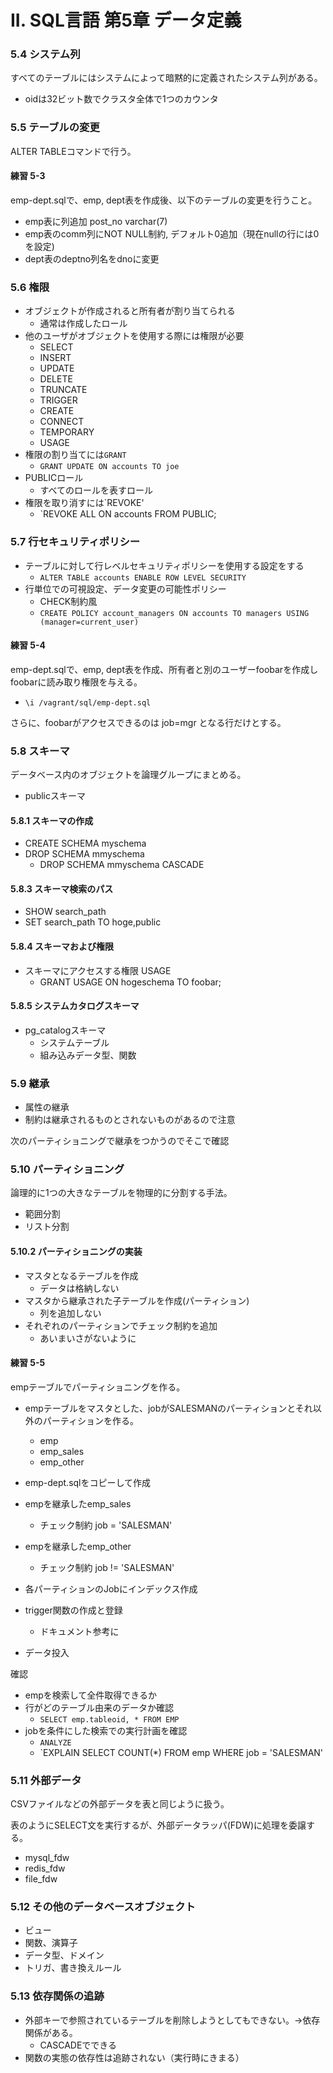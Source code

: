II. SQL言語 第5章 データ定義
==================

### 5.4 システム列

すべてのテーブルにはシステムによって暗黙的に定義されたシステム列がある。

- oidは32ビット数でクラスタ全体で1つのカウンタ

### 5.5 テーブルの変更

ALTER TABLEコマンドで行う。

#### 練習 5-3

emp-dept.sqlで、emp, dept表を作成後、以下のテーブルの変更を行うこと。

- emp表に列追加 post_no varchar(7)
- emp表のcomm列にNOT NULL制約, デフォルト0追加（現在nullの行には0を設定)
- dept表のdeptno列名をdnoに変更

### 5.6 権限

- オブジェクトが作成されると所有者が割り当てられる
    - 通常は作成したロール
- 他のユーザがオブジェクトを使用する際には権限が必要
    - SELECT
    - INSERT 
    - UPDATE 
    - DELETE
    - TRUNCATE
    - TRIGGER
    - CREATE
    - CONNECT
    - TEMPORARY
    - USAGE
- 権限の割り当てには`GRANT`
    - `GRANT UPDATE ON accounts TO joe`
- PUBLICロール
    - すべてのロールを表すロール
- 権限を取り消すには`REVOKE'
    - `REVOKE ALL ON accounts FROM PUBLIC;

### 5.7 行セキュリティポリシー

- テーブルに対して行レベルセキュリティポリシーを使用する設定をする
    - `ALTER TABLE accounts ENABLE ROW LEVEL SECURITY`
- 行単位での可視設定、データ変更の可能性ポリシー 
    - CHECK制約風
    - `CREATE POLICY account_managers ON accounts TO managers USING (manager=current_user)`

#### 練習 5-4

emp-dept.sqlで、emp, dept表を作成、所有者と別のユーザーfoobarを作成し
foobarに読み取り権限を与える。

- `\i /vagrant/sql/emp-dept.sql`

さらに、foobarがアクセスできるのは job=mgr となる行だけとする。

### 5.8 スキーマ

データベース内のオブジェクトを論理グループにまとめる。

- publicスキーマ

#### 5.8.1 スキーマの作成

- CREATE SCHEMA myschema
- DROP SCHEMA mmyschema
    - DROP SCHEMA mmyschema CASCADE

#### 5.8.3 スキーマ検索のパス

- SHOW search_path
- SET search_path TO hoge,public

#### 5.8.4 スキーマおよび権限

- スキーマにアクセスする権限 USAGE
    - GRANT USAGE ON hogeschema TO foobar;

#### 5.8.5 システムカタログスキーマ

- pg_catalogスキーマ
    - システムテーブル
    - 組み込みデータ型、関数


### 5.9 継承

- 属性の継承
- 制約は継承されるものとされないものがあるので注意

次のパーティショニングで継承をつかうのでそこで確認

### 5.10 パーティショニング

論理的に1つの大きなテーブルを物理的に分割する手法。

- 範囲分割
- リスト分割

#### 5.10.2 パーティショニングの実装

- マスタとなるテーブルを作成
    - データは格納しない
- マスタから継承された子テーブルを作成(パーティション)
    - 列を追加しない
- それぞれのパーティションでチェック制約を追加
    - あいまいさがないように

#### 練習 5-5

empテーブルでパーティショニングを作る。

- empテーブルをマスタとした、jobがSALESMANのパーティションとそれ以外のパーティションを作る。
    - emp
    - emp_sales
    - emp_other

- emp-dept.sqlをコピーして作成
- empを継承したemp_sales
    - チェック制約 job = 'SALESMAN'
- empを継承したemp_other
    - チェック制約 job != 'SALESMAN'
- 各パーティションのJobにインデックス作成
- trigger関数の作成と登録
    - ドキュメント参考に
- データ投入

確認
- empを検索して全件取得できるか
- 行がどのテーブル由来のデータか確認
    - `SELECT emp.tableoid, * FROM EMP`
- jobを条件にした検索での実行計画を確認
    - `ANALYZE`
    - `EXPLAIN SELECT COUNT(*) FROM emp WHERE job = 'SALESMAN'

### 5.11 外部データ

CSVファイルなどの外部データを表と同じように扱う。

表のようにSELECT文を実行するが、外部データラッパ(FDW)に処理を委譲する。

- mysql_fdw
- redis_fdw
- file_fdw

### 5.12 その他のデータベースオブジェクト

- ビュー
- 関数、演算子
- データ型、ドメイン
- トリガ、書き換えルール

### 5.13 依存関係の追跡

- 外部キーで参照されているテーブルを削除しようとしてもできない。→依存関係がある。
    - CASCADEでできる
- 関数の実態の依存性は追跡されない（実行時にきまる）

